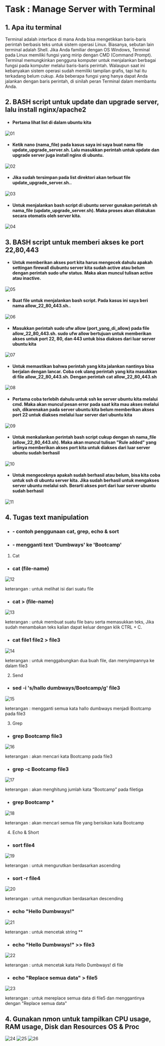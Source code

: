 # Task : Manage Server with Terminal


## 1. Apa itu terminal
Terminal adalah interface di mana Anda bisa mengetikkan baris-baris perintah berbasis teks untuk sistem operasi Linux. Biasanya, sebutan lain terminal adalah Shell. Jika Anda familiar dengan OS Windows, Terminal pada Linux memiliki fungsi yang mirip dengan CMD (Command Prompt). 
Terminal memungkinkan pengguna komputer untuk menjalankan berbagai fungsi pada komputer melalui baris-baris perintah. Walaupun saat ini kebanyakan sistem operasi sudah memiliki tampilan grafis, tapi hal itu terkadang belum cukup. Ada beberapa fungsi yang hanya dapat Anda jalankan dengan baris perintah, di sinilah peran Terminal dalam membantu Anda. 

## 2. BASH script untuk update dan upgrade server, lalu install nginx/apache2

* #### Pertama lihat list di dalam ubuntu kita
![01](assets/30.jpg)

* #### Ketik nano (nama_file) pada kasus saya ini saya buat nama file update_upgrade_server.sh. Lalu masukkan perintah untuk update dan upgrade server juga install nginx di ubuntu.
![02](assets/2.jpg)

* #### Jika sudah tersimpan pada list direktori akan terbuat file update_upgrade_server.sh..
![03](assets/3.jpg)

* #### Untuk menjalankan bash script di ubuntu server gunakan perintah sh nama_file (update_upgrade_server.sh). Maka proses akan dilakukan secara otomatis oleh server kita.
![04](assets/4.jpg)

## 3. BASH script untuk memberi akses ke port 22,80,443
* #### Untuk memberikan akses port kita harus mengecek dahulu apakah settingan firewall diubuntu server kita sudah active atau belum dengan perintah sudo ufw status. Maka akan muncul tulisan active atau inactive.
![05](assets/5.jpg)

* #### Buat file untuk menjalankan bash script. Pada kasus ini saya beri nama allow_22_80_443.sh..
![06](assets/6.jpg)

* #### Masukkan perintah sudo ufw allow (port_yang_di_allow) pada file allow_22_80_443.sh. sudo ufw allow bertujuan untuk memberikan akses untuk port 22, 80, dan 443 untuk bisa diakses dari luar server ubuntu kita
![07](assets/7.jpg)

* #### Untuk memastikan bahwa perintah yang kita jalankan nantinya bisa berjalan dengan lancar. Coba cek ulang perintah yang kita masukkan di file allow_22_80_443.sh. Dengan perintah cat allow_22_80_443.sh
![08](assets/8.jpg)

* #### Pertama coba terlebih dahulu untuk ssh ke server ubuntu kita melalui cmd. Maka akan muncul pesan error pada saat kita mau akses melalui ssh, dikarenakan pada server ubuntu kita belum memberikan akses port 22 untuk diakses melalui luar server dari ubuntu kita
![09](assets/9.jpg)

* #### Untuk menkalankan perintah bash script cukup dengan sh nama_file (allow_22_80_443.sh). Maka akan muncul tulisan "Rule added" yang artinya memberikan akses port kita untuk diakses dari luar server ubuntu sudah berhasil
![10](assets/10.jpg)

* #### Untuk mengeceknya apakah sudah berhasil atau belum, bisa kita coba untuk ssh di ubuntu server kita. Jika sudah berhasil untuk mengakses server ubuntu melalui ssh. Berarti akses port dari luar server ubuntu sudah berhasil
![11](assets/11.jpg)

## 4. Tugas text manipulation

* ### - contoh penggunaan cat, grep, echo & sort
* ### - mengganti text 'Dumbways' ke 'Bootcamp'

1. Cat 

* ### cat (file-name)
![12](assets/12.jpg)

keterangan : untuk melihat isi dari suatu file

* ### cat > (file-name)
![13](assets/13.jpg)

keterangan : untuk membuat suatu file baru serta memasukkan teks, Jika sudah menambakan teks kalian dapat keluar dengan klik CTRL + C.

* ### cat file1 file2 > file3
![14](assets/14.jpg)

keterangan : untuk menggabungkan dua buah file, dan menyimpannya ke dalam file3

2. Send 

* ### sed -i 's/hallo dumbways/Bootcamp/g' file3
![15](assets/15.jpg)

keterangan : mengganti semua kata hallo dumbways menjadi Bootcamp pada file3

3. Grep

* ### grep Bootcamp file3
![16](assets/16.jpg)

keterangan : akan mencari kata Bootcamp pada file3

* ### grep -c Bootcamp file3
![17](assets/17.jpg)

keterangan : akan menghitung jumlah kata “Bootcamp” pada filetiga

* ### grep Bootcamp *
![18](assets/18.jpg)

keterangan : akan mencari semua file yang berisikan kata Bootcamp

4. Echo & Short

* ### sort file4
![19](assets/19.jpg)

keterangan : untuk mengurutkan berdasarkan ascending

* ### sort -r file4
![20](assets/20.jpg)

keterangan : untuk mengurutkan berdasarkan descending

* ### echo "Hello Dumbways!"
![21](assets/21.jpg)

keterangan : untuk mencetak string **

* ### echo "Hello Dumbways!" >> file3
![22](assets/22.jpg)

keterangan : untuk mencetak kata Hello Dumbways! di file

* ### echo "Replace semua data" > file5
![23](assets/23.jpg)

keterangan : untuk mereplace semua data di file5 dan menggantinya dengan "Replace semua data"

## 4. Gunakan nmon untuk tampilkan CPU usage, RAM usage, Disk dan Resources OS & Proc
![24](assets/24.jpg)
![25](assets/25.jpg)
![26](assets/26.jpg)
